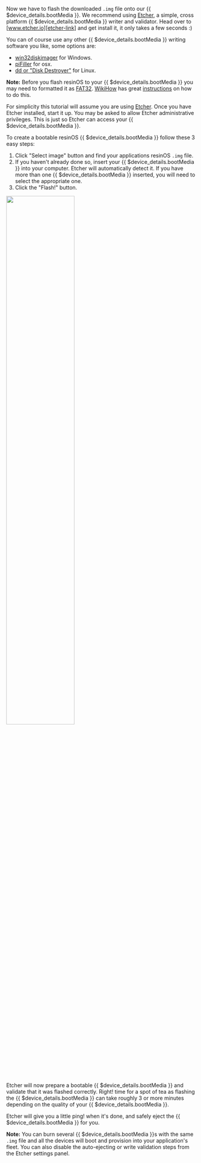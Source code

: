Now we have to flash the downloaded `.img` file onto our {{ $device_details.bootMedia }}. We recommend using [Etcher][etcher-link], a simple, cross platform {{ $device_details.bootMedia }} writer and validator. Head over to [www.etcher.io][etcher-link] and get install it, it only takes a few seconds :)

You can of course use any other {{ $device_details.bootMedia }} writing software you like, some options are:
* [win32diskimager][win32-disk-imager] for Windows.
* [piFiller][pifiller-download] for osx.
* [dd or "Disk Destroyer"][dd-link] for Linux.

__Note:__ Before you flash resinOS to your {{ $device_details.bootMedia }} you may need to formatted it as [FAT32][fat32]. [WikiHow][wikihow] has great [instructions][wikihow_format] on how to do this.

For simplicity this tutorial will assume you are using [Etcher][etcher-link]. Once you have Etcher installed, start it up. You may be asked to allow Etcher administrative privileges. This is just so Etcher can access your {{ $device_details.bootMedia }}.

To create a bootable resinOS {{ $device_details.bootMedia }} follow these 3 easy steps:

1. Click "Select image" button and find your applications resinOS `.img` file.
2. If you haven't already done so, insert your {{ $device_details.bootMedia }} into your computer. Etcher will automatically detect it. If you have more than one {{ $device_details.bootMedia }} inserted, you will need to select the appropriate one.
3. Click the "Flash!" button.

<img src="/img/common/etcher/etcher.gif" width="60%">

Etcher will now prepare a bootable {{ $device_details.bootMedia }} and validate that it was flashed correctly. Right! time for a spot of tea as flashing the {{ $device_details.bootMedia }} can take roughly 3 or more minutes depending on the quality of your {{ $device_details.bootMedia }}.

Etcher will give you a little ping! when it's done, and safely eject the {{ $device_details.bootMedia }} for you.

__Note:__ You can burn several {{ $device_details.bootMedia }}s with the same `.img` file and all the devices will boot and provision into your application's fleet. You can also disable the auto-ejecting or write validation steps from the Etcher settings panel.

[wikihow_format]:http://www.wikihow.com/Format-an-SD-Card
[wikihow]:http://www.wikihow.com/Main-Page
[fat32]:http://en.wikipedia.org/wiki/Fat32#FAT32
[win32-disk-imager]:http://sourceforge.net/projects/win32diskimager/
[pifiller-download]:http://ivanx.com/raspberrypi/
[etcher-link]:http://www.etcher.io/
[dd-link]:http://man7.org/linux/man-pages/man1/dd.1.html
